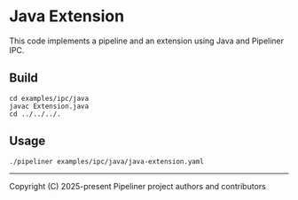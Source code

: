 # Java Extension

This code implements a pipeline and an extension using Java and Pipeliner IPC.

## Build

```shell
cd examples/ipc/java
javac Extension.java
cd ../../../.
```

## Usage

```shell
./pipeliner examples/ipc/java/java-extension.yaml
```

---

Copyright (C) 2025-present Pipeliner project authors and contributors